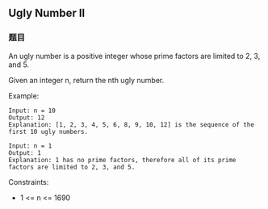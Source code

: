 ## Ugly Number II

### 题目
An ugly number is a positive integer whose prime factors are limited to 2, 3, and 5.

Given an integer n, return the nth ugly number.

Example:
```
Input: n = 10
Output: 12
Explanation: [1, 2, 3, 4, 5, 6, 8, 9, 10, 12] is the sequence of the first 10 ugly numbers.

Input: n = 1
Output: 1
Explanation: 1 has no prime factors, therefore all of its prime factors are limited to 2, 3, and 5.
```

Constraints:
* 1 <= n <= 1690